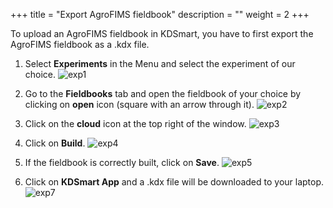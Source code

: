+++
title = "Export AgroFIMS fieldbook"
description = ""
weight = 2
+++

To upload an AgroFIMS fieldbook in KDSmart, you have to first export the AgroFIMS fieldbook as a .kdx file.

1.	Select **Experiments** in the Menu and select the experiment of our choice.
![exp1](https://agrofims.github.io/helpdocs/images/exp1.png)
 
2.	Go to the **Fieldbooks** tab and open the fieldbook of your choice by clicking on **open** icon (square with an arrow through it).
![exp2](https://agrofims.github.io/helpdocs/images/exp2.png)
 
4.	Click on the **cloud** icon at the top right of the window.
![exp3](https://agrofims.github.io/helpdocs/images/exp3.png)

5.	Click on **Build**.
![exp4](https://agrofims.github.io/helpdocs/images/exp4.png)

6.	If the fieldbook is correctly built, click on **Save**.
![exp5](https://agrofims.github.io/helpdocs/images/exp5.png)

7.	Click on **KDSmart App** and a .kdx file will be downloaded to your laptop.
![exp7](https://agrofims.github.io/helpdocs/images/exp7.png)

